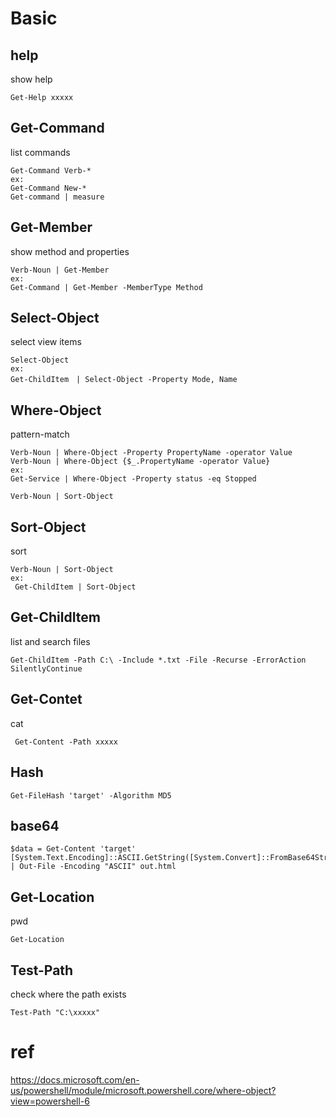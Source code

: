 # Basic

## help
show help
```
Get-Help xxxxx
```

## Get-Command
list commands
```
Get-Command Verb-*
ex:
Get-Command New-*
Get-command | measure
```

## Get-Member
show method and properties
```
Verb-Noun | Get-Member
ex:
Get-Command | Get-Member -MemberType Method
```

## Select-Object
select view items
```
Select-Object
ex:
Get-ChildItem　| Select-Object -Property Mode, Name
```
## Where-Object
pattern-match
```
Verb-Noun | Where-Object -Property PropertyName -operator Value
Verb-Noun | Where-Object {$_.PropertyName -operator Value}
ex:
Get-Service | Where-Object -Property status -eq Stopped

Verb-Noun | Sort-Object
```
## Sort-Object
sort
```
Verb-Noun | Sort-Object
ex:
 Get-ChildItem | Sort-Object
```

## Get-ChildItem
list and search files
```
Get-ChildItem -Path C:\ -Include *.txt -File -Recurse -ErrorAction SilentlyContinue
```

## Get-Contet
cat
```
 Get-Content -Path xxxxx
```

## Hash
```
Get-FileHash 'target' -Algorithm MD5
```
## base64
```
$data = Get-Content 'target' 
[System.Text.Encoding]::ASCII.GetString([System.Convert]::FromBase64String($data)) | Out-File -Encoding "ASCII" out.html
```


 ## Get-Location
pwd
```
Get-Location
```

## Test-Path
check where the path exists
```
Test-Path "C:\xxxxx"
```

# ref
https://docs.microsoft.com/en-us/powershell/module/microsoft.powershell.core/where-object?view=powershell-6
